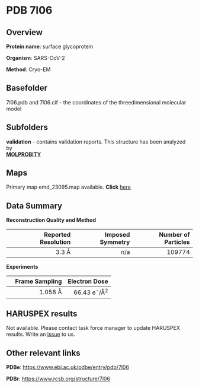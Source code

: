 # PDB 7l06

## Overview

**Protein name**: surface glycoprotein

**Organism**: SARS-CoV-2

**Method**: Cryo-EM



## Basefolder

7l06.pdb and 7l06.cif - the coordinates of the threedimensional molecular model

## Subfolders





**validation** - contains validation reports. This structure has been analyzed by <br>  [**MOLPROBITY**](https://github.com/thorn-lab/coronavirus_structural_task_force/tree/master/pdb/surface_glycoprotein/SARS-CoV-2/7l06/validation/molprobity)   



## Maps

Primary map emd_23095.map available. **Click** [here](http://ftp.wwpdb.org/pub/emdb/structures/EMD-23095/map/) 

## Data Summary
**Reconstruction Quality and Method**

|   | Reported Resolution | Imposed Symmetry | Number of Particles |
|---|-------------:|----------------:|--------------:|
|   |3.3 Å|n/a|109774|

**Experiments**

|   | Frame Sampling | Electron Dose |
|---|-------------:|----------------:|
|   |1.058 Å|66.43 e<sup>-</sup>/Å<sup>2</sup>|

## HARUSPEX results

Not available. Please contact task force manager to update HARUSPEX results. Write an [issue](https://github.com/thorn-lab/coronavirus_structural_task_force/issues) to us.

## Other relevant links 
**PDBe**:  https://www.ebi.ac.uk/pdbe/entry/pdb/7l06
 
**PDBr**: https://www.rcsb.org/structure/7l06 
